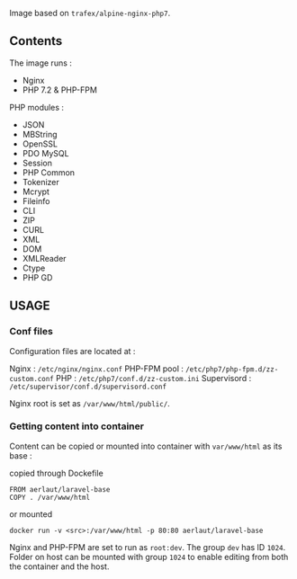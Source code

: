 Image based on `trafex/alpine-nginx-php7`.

## Contents ##

The image runs : 
- Nginx
- PHP 7.2 & PHP-FPM

PHP modules : 
- JSON
- MBString
- OpenSSL
- PDO MySQL
- Session
- PHP Common
- Tokenizer
- Mcrypt
- Fileinfo
- CLI
- ZIP
- CURL
- XML
- DOM
- XMLReader
- Ctype
- PHP GD

## USAGE ##

### Conf files ###

Configuration files are located at : 

Nginx : `/etc/nginx/nginx.conf`
PHP-FPM pool : `/etc/php7/php-fpm.d/zz-custom.conf`
PHP : `/etc/php7/conf.d/zz-custom.ini`
Supervisord : `/etc/supervisor/conf.d/supervisord.conf`

Nginx root is set as `/var/www/html/public/`.

### Getting content into container ###

Content can be copied or mounted into container with `var/www/html` as its base :

copied through Dockefile

    FROM aerlaut/laravel-base
    COPY . /var/www/html

or mounted

    docker run -v <src>:/var/www/html -p 80:80 aerlaut/laravel-base

Nginx and PHP-FPM are set to run as `root:dev`. The group `dev` has ID `1024`. Folder on host can be mounted with group `1024` to enable editing from both the container and the host.